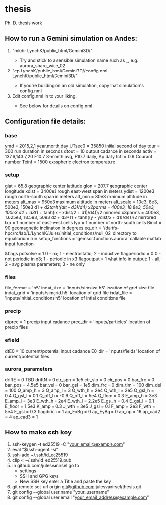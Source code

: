 # thesis
Ph. D. thesis work

## How to run a Gemini simulation on Andes:
1)  "mkdir LynchK/public_html/Gemini3D/<SIMULATION NAME>"
    -   Try and stick to a sensible simulation name such as <function>_<type>_<descriptor>_<version>, e.g. aurora_sharc_wide_02
2)  "cp LynchK/public_html/Gemini3D/<PREVIOUS SIMULATION NAME>/config.nml LynchK/public_html/Gemini3D/<SIMULATION NAME>"
    -   If you're building on an old simulation, copy that simulation's config.nml
3)  Edit config.nml in <SIMULATION NAME> to your liking.
    -   See below for details on config.nml


## Configuration file details:

### base
ymd = 2015,2,1              year,month,day
UTsec0 = 35850              initial second of day
tdur = 300                  run duration in seconds
dtout = 10                  output cadance in seconds
activ = 137.6,143.7,20      F10.7 3-month avg, F10.7 daily, Ap daily
tcfl = 0.9                  Courant number
Teinf = 1500                exospheric electron temperature

### setup
glat = 65.8                                     geographic center latitude
glon = 207.7                                    geographic center longitude
xdist = 3400e3                                  rough east-west span in meters
ydist = 1200e3                                  rough north-south span in meters
alt_min = 80e3                                  minimum altitude in meters
alt_max = 950e3                                 maximum altitude in meters
alt_scale = 10e3, 8e3, 500e3, 150e3             d1 + d2*tanh((alt - d3)/d4)
x2parms = 400e3, 18.8e3, 50e3, 100e3            d2 + d3*(1 + tanh((x - xdist/2 + d1)/d4))/2 mirrored
x3parms = 400e3, 1.625e3, 18.5e3, 50e3          d2 + d3*(1 + tanh((y - ydist/2 + d1)/d4))/2 mirrored
lxp = 1                                         number of east-west cells
lyp = 1                                         number of north-south cells
Bincl = 90                                      geomagnetic inclination in degrees
eq_dir = '/dartfs-hpc/rc/lab/L/LynchK/Jules/initial_conditions/null_02'     directory to equalibrium run
setup_functions = 'gemscr.functions.aurora'     callable matlab input function

&flags
potsolve = 1        0 - no; 1 - electrostatic; 2 - inductive
flagperiodic = 0    0 - not periodic in x3; 1 - periodic in x3
flagoutput = 1      what info in output:  1 - all; 2 - avg plasma parameters; 3 - ne only

### files
file_format = 'h5'
indat_size = 'inputs/simsize.h5'                location of grid size file
indat_grid = 'inputs/simgrid.h5'                location of grid file
indat_file = 'inputs/initial_conditions.h5'     location of intial conditions file

### precip
dtprec = 1                      precip input cadance
prec_dir = 'inputs/particles'   location of precip files

### efield
dtE0 = 10                   current/potential input cadance
E0_dir = 'inputs/fields'    location of current/potential files

### aurora_parameters
driftE = 0      TBD
driftN = 0
ctr_spn = 1e5
ctr_slp = 0
ctr_pos = 0
bar_frc = 0
bar_pos = 4.5e5
bar_vel = 0
bar_gsl = 1e5
dim_frc = 0
dim_tim = 100
dim_del = 100
Q_amp_h = 3
Q_amp_l = 3
Q_wth_h = 2e4
Q_wth_l = 2e5
Q_gsl_h = 0.4
Q_gsl_l = 0.1
Q_off_h = -0.6
Q_off_l = 5e4
Q_floor = 0.3
E_amp_h = 3e3
E_amp_l = 3e3
E_wth_h = 2e4
E_wth_l = 2.2e5
E_gsl_h = 0.4
E_gsl_l = 0.1
E_floor = 1.5e3
K_amp = 0.3
J_wth = 3e5
J_gsl = 0.1
F_amp = 2e3
F_wth = 5e4
F_gsl = 0.3
flagdirich = 1
ap_ExBg = 0
ap_EyBg = 0
ap_np = 16
ap_cad2 = 4
ap_cad3 = 1

## How to make ssh key
1)  ssh-keygen -t ed25519 -C "your_email@example.com"
2)  eval "$(ssh-agent -s)"
3)  ssh-add ~/.ssh/id_ed25519
4)  clip < ~/.ssh/id_ed25519.pub
5)  in github.com/julesvanirsel go to
    -   settings
    -   SSH and GPG keys
    -   New SSH key
    enter a Title and paste the key
6)  git remote set-url origin git@github.com:julesvanirsel/thesis.git
7)  git config --global user.name "your_username"
8)  git config --global user.email "your_email_address@example.com"